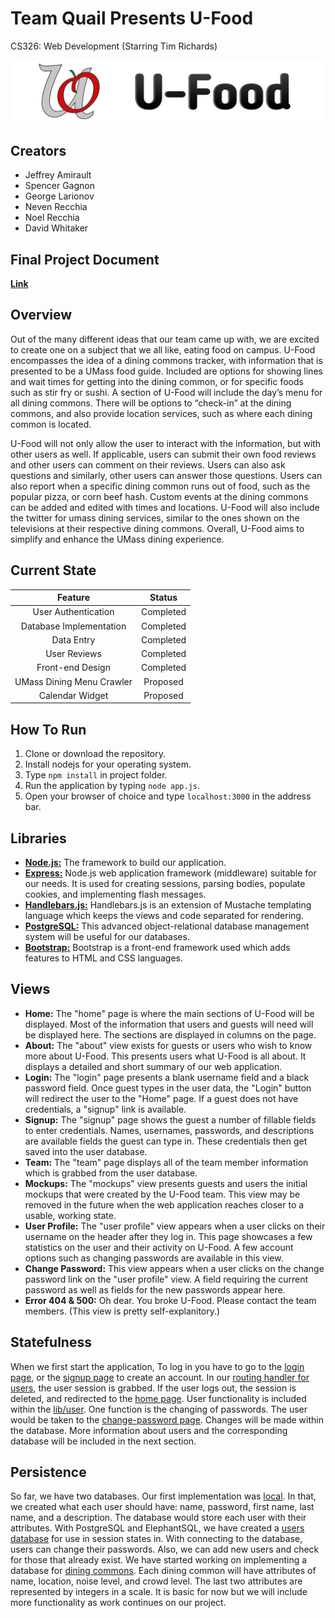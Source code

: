 # Team Quail Presents U-Food
CS326: Web Development (Starring Tim Richards)

![U-Food](https://github.com/GagnonStyle/quail/blob/master/public/img/ufood_header_logo_black.png "U-Food Logo")

## Creators
* Jeffrey Amirault
* Spencer Gagnon
* George Larionov
* Neven Recchia
* Noel Recchia
* David Whitaker

## Final Project Document

**[Link](https://docs.google.com/document/d/1Ehoej8pnyUPLjHSxAra1yDd-2c85PFB3EqXf6-fKKc4)**

## Overview

Out of the many different ideas that our team came up with, we are excited to create one on a subject that we all like, eating food on campus. U-Food encompasses the idea of a dining commons tracker, with information that is presented to be a UMass food guide. Included are options for showing lines and wait times for getting into the dining common, or for specific foods such as stir fry or sushi. A section of U-Food will include the day’s menu for all dining commons. There will be options to “check-in” at the dining commons, and also provide location services, such as where each dining common is located.

U-Food will not only allow the user to interact with the information, but with other users as well. If applicable, users can submit their own food reviews and other users can comment on their reviews. Users can also ask questions and similarly, other users can answer those questions. Users can also report when a specific dining common runs out of food, such as the popular pizza, or corn beef hash. Custom events at the dining commons can be added and edited with times and locations. U-Food will also include the twitter for umass dining services, similar to the ones shown on the televisions at their respective dining commons. Overall, U-Food aims to simplify and enhance the UMass dining experience.

## Current State

|Feature|Status|
|:-------:|:------:|
|User Authentication|Completed|
|Database Implementation|Completed|
|Data Entry|Completed|
|User Reviews|Completed|
|Front-end Design|Completed|
|UMass Dining Menu Crawler|Proposed|
|Calendar Widget|Proposed|

## How To Run

1. Clone or download the repository.
2. Install nodejs for your operating system.
3. Type `npm install` in project folder.
4. Run the application by typing `node app.js`.
5. Open your browser of choice and type `localhost:3000` in the address bar.

## Libraries

* **[Node.js:](https://github.com/nodejs/node)** The framework to build our application.
* **[Express:](https://github.com/expressjs/expressjs.github.io)** Node.js web application framework (middleware) suitable for our needs. It is used for creating sessions, parsing bodies, populate cookies, and implementing flash messages.
* **[Handlebars.js:](https://github.com/wycats/handlebars.js)** Handlebars.js is an extension of Mustache templating language which keeps the views and code separated for rendering.
* **[PostgreSQL:](https://github.com/postgres/postgres)** This advanced object-relational database management system will be useful for our databases.
* **[Bootstrap:](http://getbootstrap.com/)** Bootstrap is a front-end framework used which adds features to HTML and CSS languages.

## Views

* **Home:** The "home" page is where the main sections of U-Food will be displayed. Most of the information that users and guests will need will be displayed here. The sections are displayed in columns on the page.
* **About:**  The "about" view exists for guests or users who wish to know more about U-Food. This presents users what U-Food is all about. It displays a detailed and short summary of our web application.
* **Login:** The "login" page presents a blank username field and a black password field. Once guest types in the user data, the "Login" button will redirect the user to the "Home" page. If a guest does not have credentials, a "signup" link is available.
* **Signup:** The "signup" page shows the guest a number of fillable fields to enter credentials. Names, usernames, passwords, and descriptions are available fields the guest can type in. These credentials then get saved into the user database.
* **Team:** The "team" page displays all of the team member information which is grabbed from the user database.
* **Mockups:** The "mockups" view presents guests and users the initial mockups that were created by the U-Food team. This view may be removed in the future when the web application reaches closer to a usable, working state.
* **User Profile:** The "user profile" view appears when a user clicks on their username on the header after they log in. This page showcases a few statistics on the user and their activity on U-Food. A few account options such as changing passwords are available in this view.
* **Change Password:** This view appears when a user clicks on the change password link on the "user profile" view. A field requiring the current password as well as fields for the new passwords appear here.
* **Error 404 & 500:** Oh dear. You broke U-Food. Please contact the team members. (This view is pretty self-explanitory.)

## Statefulness

When we first start the application, To log in you have to go to the [login page](/views/login.handlebars), or the [signup page](/views/signup.handlebars) to create an account. In our [routing handler for users](/routes/user-routes.js), the user session is grabbed. If the user logs out, the session is deleted, and redirected to the [home page](/views/home.handlebars). User functionality is included within the [lib/user](/lib/user.js). One function is the changing of passwords. The user would be taken to the [change-password page](/views/change-pass.handlebars). Changes will be made within the database. More information about users and the corresponding database will be included in the next section.

## Persistence

So far, we have two databases. Our first implementation was [local](db.sql). In that, we created what each user should have: name, password, first name, last name, and a description. The database would store each user with their attributes. With PostgreSQL and ElephantSQL, we have created a [users database](lib/user.js) for use in session states in. With connecting to the database, users can change their passwords. Also, we can add new users and check for those that already exist. We have started working on implementing a database for [dining commons](lib/dining_common.js). Each dining common will have attributes of name, location, noise level, and crowd level. The last two attributes are represented by integers in a scale. It is basic for now but we will include more functionality as work continues on our project.
